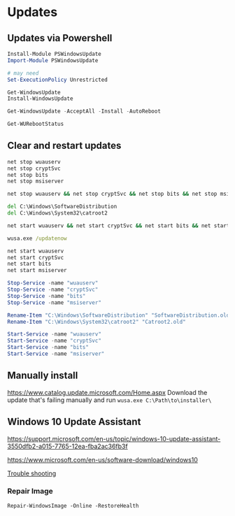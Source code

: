 # Updates

## Updates via Powershell

``` Powershell
Install-Module PSWindowsUpdate
Import-Module PSWindowsUpdate

# may need 
Set-ExecutionPolicy Unrestricted

Get-WindowsUpdate
Install-WindowsUpdate

Get-WindowsUpdate -AcceptAll -Install -AutoReboot

Get-WURebootStatus
```

## Clear and restart updates

``` cmd
net stop wuauserv
net stop cryptSvc
net stop bits
net stop msiserver

net stop wuauserv && net stop cryptSvc && net stop bits && net stop msiserver

del C:\Windows\SoftwareDistribution
del C:\Windows\System32\catroot2

net start wuauserv && net start cryptSvc && net start bits && net start msiserver

wusa.exe /updatenow

net start wuauserv
net start cryptSvc
net start bits
net start msiserver
```

``` PowerShell
Stop-Service -name "wuauserv"
Stop-Service -name "cryptSvc"
Stop-Service -name "bits"
Stop-Service -name "msiserver"

Rename-Item "C:\Windows\SoftwareDistribution" "SoftwareDistribution.old"
Rename-Item "C:\Windows\System32\catroot2" "Catroot2.old"

Start-Service -name "wuauserv"
Start-Service -name "cryptSvc"
Start-Service -name "bits"
Start-Service -name "msiserver"
```

## Manually install

<https://www.catalog.update.microsoft.com/Home.aspx>
Download the update that's failing manually and run `wusa.exe C:\Path\to\installer\`

## Windows 10 Update Assistant

<https://support.microsoft.com/en-us/topic/windows-10-update-assistant-3550dfb2-a015-7765-12ea-fba2ac36fb3f>

<https://www.microsoft.com/en-us/software-download/windows10>

[Trouble shooting](https://learn.microsoft.com/en-us/windows/deployment/upgrade/resolve-windows-10-upgrade-errors)

### Repair Image

``` Power-Shell
Repair-WindowsImage -Online -RestoreHealth
```

